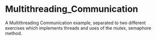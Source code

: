 # Multithreading_Communication
A Multithreading Communication example, separated to two different exercises which implements threads and uses of the mutex, semaphore method.
